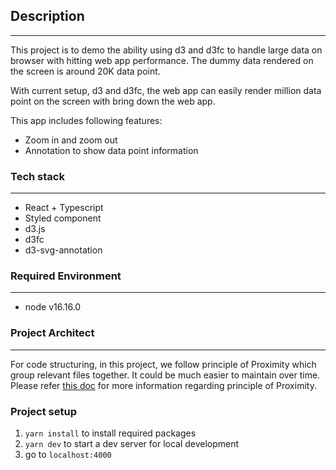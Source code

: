 ## Description

---
This project is to demo the ability using d3 and d3fc to handle large data on browser with hitting web app performance.
The dummy data rendered on the screen is around 20K data point.

With current setup, d3 and d3fc, the web app can easily render million data point on the screen with bring down the web app. 

This app includes following features:

- Zoom in and zoom out
- Annotation to show data point information


### Tech stack

---

- React + Typescript
- Styled component
- d3.js
- d3fc
- d3-svg-annotation

### Required Environment

---

- node v16.16.0

### Project Architect

---

For code structuring, in this project, we follow principle of Proximity which group relevant files together. It could be much easier to maintain over time. Please refer [this doc](https://kula.blog/posts/proximity_principle/#:~:text=The%20principle%20of%20proximity%20focuses,code%20that's%20easier%20to%20understand) for more information regarding principle of Proximity.


### Project setup

1. `yarn install` to install required packages
2. `yarn dev` to start a dev server for local development
3. go to `localhost:4000` 
